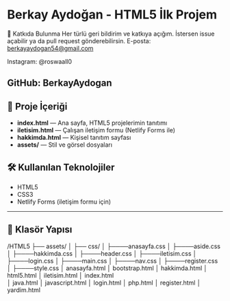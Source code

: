 # Berkay Aydoğan - HTML5 İlk Projem

🤝 Katkıda Bulunma
Her türlü geri bildirim ve katkıya açığım. İstersen issue açabilir ya da pull request gönderebilirsin.
E-posta: berkayaydogan54@gmail.com

Instagram: @roswaall0

GitHub: BerkayAydogan
---

## 🚀 Proje İçeriği

- **index.html** — Ana sayfa, HTML5 projelerimin tanıtımı  
- **iletisim.html** — Çalışan iletişim formu (Netlify Forms ile)  
- **hakkimda.html** — Kişisel tanıtım sayfası  
- **assets/** — Stil ve görsel dosyaları

## 🛠️ Kullanılan Teknolojiler

- HTML5  
- CSS3  
- Netlify Forms (iletişim formu için)
---

## 📂 Klasör Yapısı
/HTML5
├── assets/
│ ├── css/
│ ├────anasayfa.css
│ ├────aside.css
│ ├────hakkimda.css
│ ├────header.css
│ ├────iletisim.css
│ ├────login.css
│ ├────main.css
│ ├────nav.css
│ ├────register.css
│ ├────style.css
│ anasayfa.html
│ bootstrap.html
│ hakkimda.html
│ html5.html
│ iletisim.html
│ index.html    
│ java.html
│ javascript.html
│ login.html
│ php.html
│ register.html
│ yardim.html
